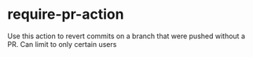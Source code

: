 # require-pr-action
Use this action to revert commits on a branch that were pushed without a PR. Can limit to only certain users
